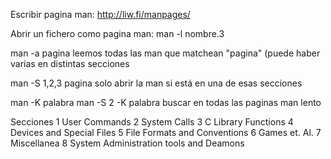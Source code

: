 Escribir pagina man:
http://liw.fi/manpages/


Abrir un fichero como pagina man:
man -l nombre.3

man -a pagina
  leemos todas las man que matchean "pagina" (puede haber varias en distintas secciones

man -S 1,2,3 pagina
  solo abrir la man si está en una de esas secciones

man -K palabra
man -S 2 -K palabra
  buscar en todas las paginas man
  lento


Secciones
1 User Commands
2 System Calls
3 C Library Functions
4 Devices and Special Files
5 File Formats and Conventions
6 Games et. Al.
7 Miscellanea
8 System Administration tools and Deamons
